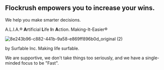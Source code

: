 ## Flockrush empowers you to increase your wins.

We help you make smarter decisions.

A.L.I.A.® **A**rtificial **L**ife **I**n **A**ction.
Making-It-Easier® 

![8e243b96-c882-441b-9a58-e869ff896b0d_original (2)](https://user-images.githubusercontent.com/13509246/205417366-e933e65e-3d1c-4a03-b1ec-784b81df68fb.png)

by Surfable Inc.
Making life surfable.

We are supportive, we don't take things too seriously, and we have a single-minded focus to be "Fast".
